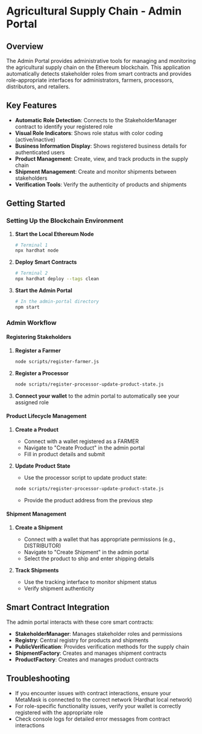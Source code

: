 # Agricultural Supply Chain - Admin Portal

## Overview
The Admin Portal provides administrative tools for managing and monitoring the agricultural supply chain on the Ethereum blockchain. This application automatically detects stakeholder roles from smart contracts and provides role-appropriate interfaces for administrators, farmers, processors, distributors, and retailers.

## Key Features

- **Automatic Role Detection**: Connects to the StakeholderManager contract to identify your registered role
- **Visual Role Indicators**: Shows role status with color coding (active/inactive)
- **Business Information Display**: Shows registered business details for authenticated users
- **Product Management**: Create, view, and track products in the supply chain
- **Shipment Management**: Create and monitor shipments between stakeholders
- **Verification Tools**: Verify the authenticity of products and shipments

## Getting Started

### Setting Up the Blockchain Environment

1. **Start the Local Ethereum Node**
   ```bash
   # Terminal 1
   npx hardhat node
   ```

2. **Deploy Smart Contracts**
   ```bash
   # Terminal 2
   npx hardhat deploy --tags clean
   ```

3. **Start the Admin Portal**
   ```bash
   # In the admin-portal directory
   npm start
   ```

### Admin Workflow

#### Registering Stakeholders

1. **Register a Farmer**
   ```bash
   node scripts/register-farmer.js
   ```
   
2. **Register a Processor**
   ```bash
   node scripts/register-processor-update-product-state.js
   ```

3. **Connect your wallet** to the admin portal to automatically see your assigned role

#### Product Lifecycle Management

1. **Create a Product**
   - Connect with a wallet registered as a FARMER
   - Navigate to "Create Product" in the admin portal
   - Fill in product details and submit
   
2. **Update Product State**
   - Use the processor script to update product state:
   ```bash
   node scripts/register-processor-update-product-state.js
   ```
   - Provide the product address from the previous step

#### Shipment Management

1. **Create a Shipment**
   - Connect with a wallet that has appropriate permissions (e.g., DISTRIBUTOR)
   - Navigate to "Create Shipment" in the admin portal
   - Select the product to ship and enter shipping details

2. **Track Shipments**
   - Use the tracking interface to monitor shipment status
   - Verify shipment authenticity

## Smart Contract Integration

The admin portal interacts with these core smart contracts:

- **StakeholderManager**: Manages stakeholder roles and permissions
- **Registry**: Central registry for products and shipments
- **PublicVerification**: Provides verification methods for the supply chain
- **ShipmentFactory**: Creates and manages shipment contracts
- **ProductFactory**: Creates and manages product contracts

## Troubleshooting

- If you encounter issues with contract interactions, ensure your MetaMask is connected to the correct network (Hardhat local network)
- For role-specific functionality issues, verify your wallet is correctly registered with the appropriate role
- Check console logs for detailed error messages from contract interactions


